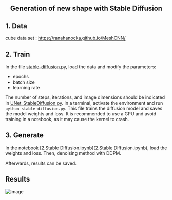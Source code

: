 <div align="center">
  <h2>Generation of new shape with Stable Diffusion</h2>
</div>

## 1. Data
cube data set : https://ranahanocka.github.io/MeshCNN/

## 2. Train
In the file [stable-diffusion.py](stable-diffusion.py), load the data and modify the parameters:
- epochs
- batch size
- learning rate  

The number of steps, iterations, and image dimensions should be indicated in [UNet_StableDiffusion.py](UNet_StableDiffusion.py).
In a terminal, activate the environment and run ```python stable-diffusion.py```. This file trains the diffusion model and saves the model weights and loss.
It is recommended to use a GPU and avoid training in a notebook, as it may cause the kernel to crash.

## 3. Generate
In the notebook [2.Stable Diffusion.ipynb](2.Stable Diffusion.ipynb), load the weights and loss. Then, denoising method with DDPM.

Afterwards, results can be saved.

## Results
![image](https://github.com/ElisePel/Stable-Diffusion/assets/98736513/abb8192c-08f5-42c4-85e1-f09fcac0d152)
